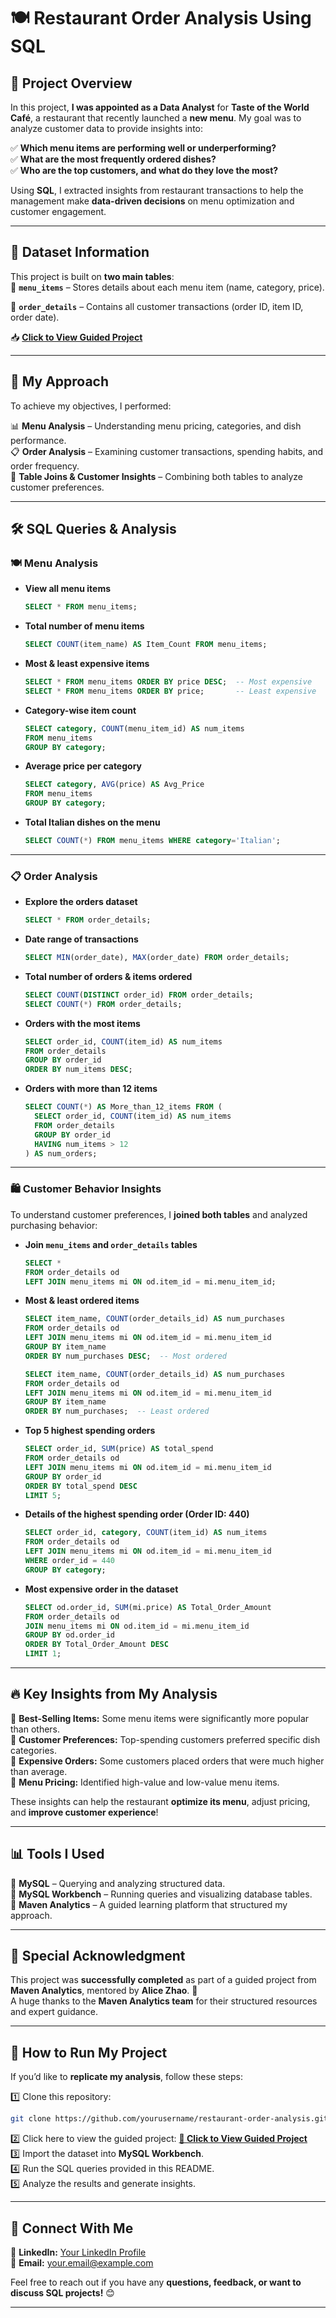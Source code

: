# 🍽️ Restaurant Order Analysis Using SQL  

## 📌 Project Overview  
In this project, **I was appointed as a Data Analyst** for **Taste of the World Café**, a restaurant that recently launched a **new menu**. My goal was to analyze customer data to provide insights into:  

✅ **Which menu items are performing well or underperforming?**  
✅ **What are the most frequently ordered dishes?**  
✅ **Who are the top customers, and what do they love the most?**  

Using **SQL**, I extracted insights from restaurant transactions to help the management make **data-driven decisions** on menu optimization and customer engagement.  

---

## 📂 Dataset Information  
This project is built on **two main tables**:  
📌 **`menu_items`** – Stores details about each menu item (name, category, price). 

📌 **`order_details`** – Contains all customer transactions (order ID, item ID, order date).  

📥 **[Click to View Guided Project](https://app.mavenanalytics.io/guided-projects/d7167b45-6317-49c9-b2bb-42e2a9e9c0bc)**

---

## 🎯 My Approach  
To achieve my objectives, I performed:  

📊 **Menu Analysis** – Understanding menu pricing, categories, and dish performance.  
📋 **Order Analysis** – Examining customer transactions, spending habits, and order frequency.  
🔗 **Table Joins & Customer Insights** – Combining both tables to analyze customer preferences.  

---

## 🛠️ SQL Queries & Analysis  

### 🍽️ Menu Analysis  
- **View all menu items**  
  ```sql
  SELECT * FROM menu_items;
  ```
- **Total number of menu items**  
  ```sql
  SELECT COUNT(item_name) AS Item_Count FROM menu_items;
  ```
- **Most & least expensive items**  
  ```sql
  SELECT * FROM menu_items ORDER BY price DESC;  -- Most expensive  
  SELECT * FROM menu_items ORDER BY price;       -- Least expensive  
  ```
- **Category-wise item count**  
  ```sql
  SELECT category, COUNT(menu_item_id) AS num_items  
  FROM menu_items  
  GROUP BY category;
  ```
- **Average price per category**  
  ```sql
  SELECT category, AVG(price) AS Avg_Price  
  FROM menu_items  
  GROUP BY category;
  ```
- **Total Italian dishes on the menu**  
  ```sql
  SELECT COUNT(*) FROM menu_items WHERE category='Italian';
  ```

---

### 📋 Order Analysis  
- **Explore the orders dataset**  
  ```sql
  SELECT * FROM order_details;
  ```
- **Date range of transactions**  
  ```sql
  SELECT MIN(order_date), MAX(order_date) FROM order_details;
  ```
- **Total number of orders & items ordered**  
  ```sql
  SELECT COUNT(DISTINCT order_id) FROM order_details;  
  SELECT COUNT(*) FROM order_details;
  ```
- **Orders with the most items**  
  ```sql
  SELECT order_id, COUNT(item_id) AS num_items  
  FROM order_details  
  GROUP BY order_id  
  ORDER BY num_items DESC;
  ```
- **Orders with more than 12 items**  
  ```sql
  SELECT COUNT(*) AS More_than_12_items FROM (  
    SELECT order_id, COUNT(item_id) AS num_items  
    FROM order_details  
    GROUP BY order_id  
    HAVING num_items > 12  
  ) AS num_orders;
  ```

---

### 🛍️ Customer Behavior Insights  
To understand customer preferences, I **joined both tables** and analyzed purchasing behavior:  

- **Join `menu_items` and `order_details` tables**  
  ```sql
  SELECT *  
  FROM order_details od  
  LEFT JOIN menu_items mi ON od.item_id = mi.menu_item_id;
  ```
- **Most & least ordered items**  
  ```sql
  SELECT item_name, COUNT(order_details_id) AS num_purchases  
  FROM order_details od  
  LEFT JOIN menu_items mi ON od.item_id = mi.menu_item_id  
  GROUP BY item_name  
  ORDER BY num_purchases DESC;  -- Most ordered  
  ```
  ```sql
  SELECT item_name, COUNT(order_details_id) AS num_purchases  
  FROM order_details od  
  LEFT JOIN menu_items mi ON od.item_id = mi.menu_item_id  
  GROUP BY item_name  
  ORDER BY num_purchases;  -- Least ordered  
  ```
- **Top 5 highest spending orders**  
  ```sql
  SELECT order_id, SUM(price) AS total_spend  
  FROM order_details od  
  LEFT JOIN menu_items mi ON od.item_id = mi.menu_item_id  
  GROUP BY order_id  
  ORDER BY total_spend DESC  
  LIMIT 5;
  ```
- **Details of the highest spending order (Order ID: 440)**  
  ```sql
  SELECT order_id, category, COUNT(item_id) AS num_items  
  FROM order_details od  
  LEFT JOIN menu_items mi ON od.item_id = mi.menu_item_id  
  WHERE order_id = 440  
  GROUP BY category;
  ```
- **Most expensive order in the dataset**  
  ```sql
  SELECT od.order_id, SUM(mi.price) AS Total_Order_Amount  
  FROM order_details od  
  JOIN menu_items mi ON od.item_id = mi.menu_item_id  
  GROUP BY od.order_id  
  ORDER BY Total_Order_Amount DESC  
  LIMIT 1;
  ```

---

## 🔥 Key Insights from My Analysis  
🔹 **Best-Selling Items:** Some menu items were significantly more popular than others.  
🔹 **Customer Preferences:** Top-spending customers preferred specific dish categories.  
🔹 **Expensive Orders:** Some customers placed orders that were much higher than average.  
🔹 **Menu Pricing:** Identified high-value and low-value menu items.  

These insights can help the restaurant **optimize its menu**, adjust pricing, and **improve customer experience**!  

---

## 📊 Tools I Used  
🔹 **MySQL** – Querying and analyzing structured data.  
🔹 **MySQL Workbench** – Running queries and visualizing database tables.  
🔹 **Maven Analytics** – A guided learning platform that structured my approach.  

---

## 🙌 Special Acknowledgment  
This project was **successfully completed** as part of a guided project from **Maven Analytics**, mentored by **Alice Zhao**. 🎉  
A huge thanks to the **Maven Analytics team** for their structured resources and expert guidance.  

---

## 🚀 How to Run My Project  
If you’d like to **replicate my analysis**, follow these steps:  

1️⃣ Clone this repository:  
   ```sh
   git clone https://github.com/yourusername/restaurant-order-analysis.git
   ```
2️⃣ Click here to view the guided project: **[🔗 Click to View Guided Project](https://app.mavenanalytics.io/guided-projects/d7167b45-6317-49c9-b2bb-42e2a9e9c0bc)**  
3️⃣ Import the dataset into **MySQL Workbench**.  
4️⃣ Run the SQL queries provided in this README.  
5️⃣ Analyze the results and generate insights.  

---

## 💬 Connect With Me  
📌 **LinkedIn:** [Your LinkedIn Profile](https://www.linkedin.com/in/yourprofile)  
📧 **Email:** your.email@example.com  

Feel free to reach out if you have any **questions, feedback, or want to discuss SQL projects!** 😊  

---
